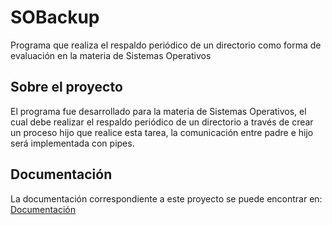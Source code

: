 # SOBackup
Programa que realiza el respaldo periódico de un directorio como forma de evaluación en la materia de Sistemas Operativos

## Sobre el proyecto
El programa fue desarrollado para la materia de Sistemas Operativos, el cual debe realizar el respaldo periódico de un directorio a través de crear un proceso hijo que realice esta tarea, la comunicación entre padre e hijo será implementada con pipes. 

## Documentación
La documentación correspondiente a este proyecto se puede encontrar en:
[Documentación](https://docs.google.com/document/d/17M_0l-6nomqirKwCnQHRVQXNm3b64-alb_blmVqNgRA/edit?usp=sharing)

